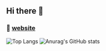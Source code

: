 ## Hi there 👋

### 📓 [website](http://latitude.moe/)

![Top Langs](https://github-readme-stats.vercel.app/api/top-langs/?username=epicseven-cup&layout=compact)
![Anurag's GitHub stats](https://github-readme-stats.vercel.app/api?username=epicseven-cup&show_icons=true&theme=radical)
